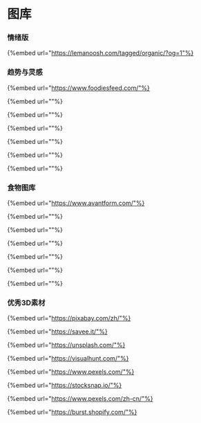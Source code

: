 # 图库

### 情绪版

{%embed url="https://lemanoosh.com/tagged/organic/?og=1"%}

### 趋势与灵感

{%embed url="https://www.foodiesfeed.com/"%}

{%embed url=""%}

{%embed url=""%}

{%embed url=""%}

{%embed url=""%}

{%embed url=""%}

{%embed url=""%}

### 食物图库

{%embed url="https://www.avantform.com/"%}

{%embed url=""%}

{%embed url=""%}

{%embed url=""%}

{%embed url=""%}

{%embed url=""%}

{%embed url=""%}

### 优秀3D素材

{%embed url="https://pixabay.com/zh/"%}

{%embed url="https://savee.it/"%}

{%embed url="https://unsplash.com/"%}

{%embed url="https://visualhunt.com/"%}

{%embed url="https://www.pexels.com/"%}

{%embed url="https://stocksnap.io/"%}

{%embed url="https://www.pexels.com/zh-cn/"%}

{%embed url="https://burst.shopify.com/"%}





